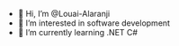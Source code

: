 - 👋 Hi, I’m @Louai-Alaranji
- 👀 I’m interested in software development
- 🌱 I’m currently learning .NET C#

<!---
Louai-Alaranji/Louai-Alaranji is a ✨ special ✨ repository because its `README.md` (this file) appears on your GitHub profile.
You can click the Preview link to take a look at your changes.
--->
